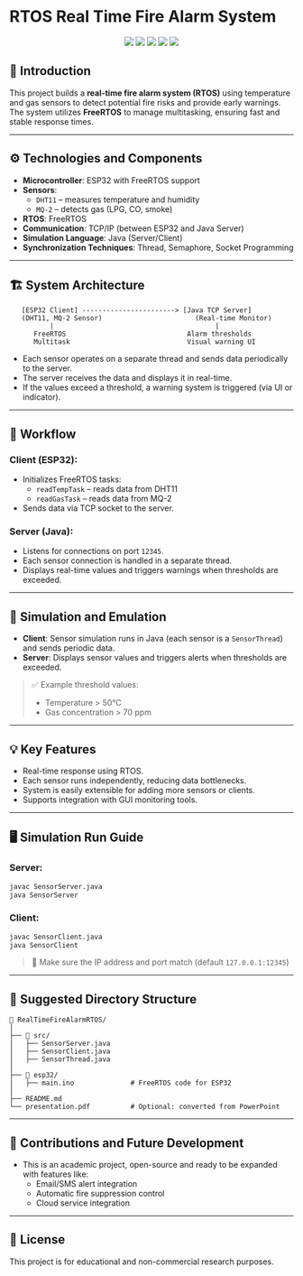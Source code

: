 # RTOS Real Time Fire Alarm System

<p align="center">
<a href="https://twitter.com/12dtan" target="_blank"><img src="https://img.shields.io/twitter/follow/12dtan.svg?style=social&label=Follow"></a>
<a href="https://fb.com/duytan.hh" target="_blank"><img src="https://img.shields.io/badge/Facebook%20-%20%230866FF"></a>
<a href="https://t.me/duytan2003" target="_blank"><img src="https://img.shields.io/badge/Telegram%20-%20%2333CCFF"></a>
<a href="https://www.linkedin.com/in/l%C3%AA-tr%E1%BA%A7n-duy-t%C3%A2n-81112a23a/" target="_blank"><img src="https://img.shields.io/badge/Linkedin%20-%20%2300CCFF"></a>
<a href="https://instagram/duytan.hh" target="_blank"><img src="https://img.shields.io/badge/Instagram%20-%20%23FF9900"></a>
</p>

## 📌 Introduction

This project builds a **real-time fire alarm system (RTOS)** using temperature and gas sensors to detect potential fire risks and provide early warnings. The system utilizes **FreeRTOS** to manage multitasking, ensuring fast and stable response times.

---

## ⚙️ Technologies and Components

- **Microcontroller**: ESP32 with FreeRTOS support
- **Sensors**:
  - `DHT11` – measures temperature and humidity
  - `MQ-2` – detects gas (LPG, CO, smoke)
- **RTOS**: FreeRTOS
- **Communication**: TCP/IP (between ESP32 and Java Server)
- **Simulation Language**: Java (Server/Client)
- **Synchronization Techniques**: Thread, Semaphore, Socket Programming

---

## 🏗️ System Architecture

```
   [ESP32 Client] -----------------------> [Java TCP Server]
   (DHT11, MQ-2 Sensor)                       (Real-time Monitor)
          |                                        |
      FreeRTOS                              Alarm thresholds
      Multitask                             Visual warning UI
```

- Each sensor operates on a separate thread and sends data periodically to the server.
- The server receives the data and displays it in real-time.
- If the values exceed a threshold, a warning system is triggered (via UI or indicator).

---

## 🔄 Workflow

### Client (ESP32):
- Initializes FreeRTOS tasks:  
  - `readTempTask` – reads data from DHT11  
  - `readGasTask` – reads data from MQ-2  
- Sends data via TCP socket to the server.

### Server (Java):
- Listens for connections on port `12345`.
- Each sensor connection is handled in a separate thread.
- Displays real-time values and triggers warnings when thresholds are exceeded.

---

## 🧪 Simulation and Emulation

- **Client**: Sensor simulation runs in Java (each sensor is a `SensorThread`) and sends periodic data.
- **Server**: Displays sensor values and triggers alerts when thresholds are exceeded.

> ✅ Example threshold values:  
> - Temperature > 50°C  
> - Gas concentration > 70 ppm

---

## 💡 Key Features

- Real-time response using RTOS.
- Each sensor runs independently, reducing data bottlenecks.
- System is easily extensible for adding more sensors or clients.
- Supports integration with GUI monitoring tools.

---

## 🖥️ Simulation Run Guide

### Server:
```bash
javac SensorServer.java
java SensorServer
```

### Client:
```bash
javac SensorClient.java
java SensorClient
```

> 📌 Make sure the IP address and port match (default `127.0.0.1:12345`)

---

## 📂 Suggested Directory Structure

```
📁 RealTimeFireAlarmRTOS/
│
├── 📁 src/
│   ├── SensorServer.java
│   ├── SensorClient.java
│   ├── SensorThread.java
│
├── 📁 esp32/
│   ├── main.ino              # FreeRTOS code for ESP32
│
├── README.md
└── presentation.pdf          # Optional: converted from PowerPoint
```

---

## 📣 Contributions and Future Development

- This is an academic project, open-source and ready to be expanded with features like:
  - Email/SMS alert integration
  - Automatic fire suppression control
  - Cloud service integration

---

## 📜 License

This project is for educational and non-commercial research purposes.
